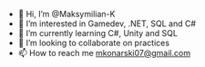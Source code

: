 - 👋 Hi, I’m @Maksymilian-K
- 👀 I’m interested in Gamedev, .NET, SQL and C#
- 🌱 I’m currently learning C#, Unity and SQL
- 💞️ I’m looking to collaborate on practices
- 📫 How to reach me mkonarski07@gmail.com

<!---
Maksymilian-K/Maksymilian-K is a ✨ special ✨ repository because its `README.md` (this file) appears on your GitHub profile.
You can click the Preview link to take a look at your changes.
--->
